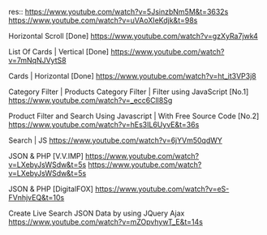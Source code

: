 res::
https://www.youtube.com/watch?v=5JsinzbNm5M&t=3632s
https://www.youtube.com/watch?v=uVAoXIeKdjk&t=98s


Horizontal Scroll [Done]
https://www.youtube.com/watch?v=gzXyRa7jwk4

List Of Cards | Vertical [Done]
https://www.youtube.com/watch?v=7mNqNJVytS8


Cards | Horizontal [Done]
https://www.youtube.com/watch?v=ht_it3VP3j8

Category Filter | Products Category Filter | Filter using JavaScript [No.1]
https://www.youtube.com/watch?v=_ecc6Cll8Sg


Product Filter and Search Using Javascript | With Free Source Code [No.2]
https://www.youtube.com/watch?v=hEs3IL6UyvE&t=36s


Search | JS
https://www.youtube.com/watch?v=6jYVm50qdWY


JSON & PHP [V.V.IMP]
https://www.youtube.com/watch?v=LXebyJsWSdw&t=5s
https://www.youtube.com/watch?v=LXebyJsWSdw&t=5s


JSON & PHP [DigitalFOX]
https://www.youtube.com/watch?v=eS-FVnhjvEQ&t=10s


Create Live Search JSON Data by using JQuery Ajax
https://www.youtube.com/watch?v=mZOpvhywT_E&t=14s
